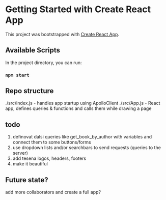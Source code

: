 # Getting Started with Create React App

This project was bootstrapped with [Create React App](https://github.com/facebook/create-react-app).

## Available Scripts

In the project directory, you can run:
### `npm start`


## Repo structure

./src/index.js - handles app startup using ApolloClient
./src/App.js - React app, defines queries & functions and calls them while drawing a page


## todo
1. definovat dalsi queries like get_book_by_author with variables and connect them to some buttons/forms
2. use dropdown lists and/or searchbars to send requests (queries to the server)
3. add tesena logos, headers, footers
4. make it beautiful


## Future state?
add more collaborators and create a full app?

